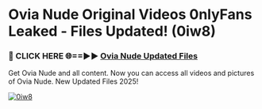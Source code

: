 # Ovia Nude Original Videos 0nlyFans Leaked - Files Updated! (0iw8)

<h3>🔴 CLICK HERE 🌐==►► <a href="https://tinyurl.com/y5r63du9" rel="nofollow">Ovia Nude Updated Files</a></h3>

Get Ovia Nude and all content. Now you can access all videos and pictures of Ovia Nude. New Updated Files 2025!

[![0iw8](https://i.imgur.com/UVo9nyh.gif)](https://tinyurl.com/y5r63du9)